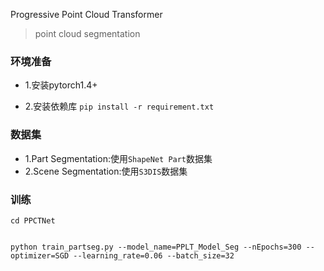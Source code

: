 <!--
 * @Author       : ZHP
 * @Date         : 2022-02-15 13:58:30
 * @LastEditors  : ZHP
 * @LastEditTime : 2022-04-24 12:37:33
 * @FilePath     : /README.md
 * @Description  : 
 * Copyright 2022 ZHP, All Rights Reserved. 
 * 2022-02-15 13:58:30
-->
Progressive Point Cloud Transformer
> point cloud segmentation


### 环境准备
+ 1.安装pytorch1.4+

+ 2.安装依赖库 `pip install -r requirement.txt`

### 数据集
+ 1.Part Segmentation:使用`ShapeNet Part`数据集
+ 2.Scene Segmentation:使用`S3DIS`数据集
  
### 训练
```
cd PPCTNet


python train_partseg.py --model_name=PPLT_Model_Seg --nEpochs=300 --optimizer=SGD --learning_rate=0.06 --batch_size=32
```

